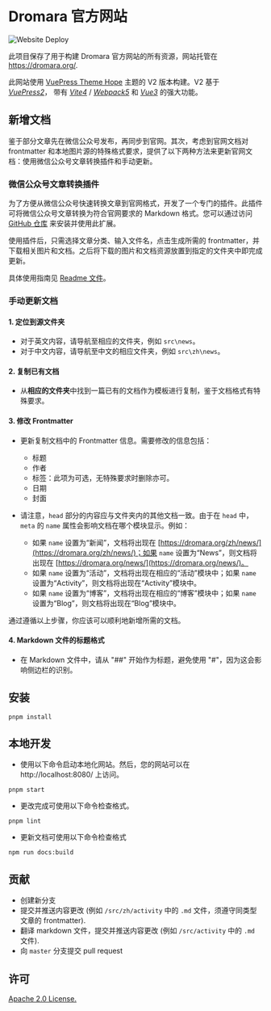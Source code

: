 # Dromara 官方网站

![Website Deploy](https://github.com/dromara/dromara.github.io/workflows/Website%20Deploy/badge.svg)

此项目保存了用于构建 Dromara 官方网站的所有资源，网站托管在 <https://dromara.org/>.

此网站使用 [VuePress Theme Hope](https://theme-hope.vuejs.press/zh/) 主题的 V2 版本构建。V2 基于 [_VuePress2_](https://vuejs.press/zh/)， 带有 [_Vite4_](https://cn.vitejs.dev/) / [_Webpack5_](https://webpack.docschina.org/) 和 [_Vue3_](https://cn.vuejs.org/) 的强大功能。

## 新增文档

鉴于部分文章先在微信公众号发布，再同步到官网。其次，考虑到官网文档对 frontmatter 和本地图片源的特殊格式要求，提供了以下两种方法来更新官网文档：使用微信公众号文章转换插件和手动更新。

### 微信公众号文章转换插件

为了方便从微信公众号快速转换文章到官网格式，开发了一个专门的插件。此插件可将微信公众号文章转换为符合官网要求的 Markdown 格式。您可以通过访问 [GitHub 仓库](https://github.com/Cicici-Shi/wechat-doc-to-vuepress-md) 来安装并使用此扩展。

使用插件后，只需选择文章分类、输入文件名，点击生成所需的 frontmatter，并下载相关图片和文档。之后将下载的图片和文档资源放置到指定的文件夹中即完成更新。

具体使用指南见 [Readme 文件](https://github.com/Cicici-Shi/wechat-doc-to-vuepress-md/blob/main/README.md)。

### 手动更新文档

#### 1. **定位到源文件夹**

- 对于英文内容，请导航至相应的文件夹，例如 `src\news`。
- 对于中文内容，请导航至中文的相应文件夹，例如 `src\zh\news`。

#### 2. **复制已有文档**

- 从**相应的文件夹**中找到一篇已有的文档作为模板进行复制，鉴于文档格式有特殊要求。

#### 3. **修改 Frontmatter**

- 更新复制文档中的 Frontmatter 信息。需要修改的信息包括：
  - 标题
  - 作者
  - 标签：此项为可选，无特殊要求时删除亦可。
  - 日期
  - 封面
- 请注意，`head` 部分的内容应与文件夹内的其他文档一致。由于在 `head` 中，`meta` 的 `name` 属性会影响文档在哪个模块显示。例如：

  - 如果 `name` 设置为“新闻”，文档将出现在 [https://dromara.org/zh/news/](https://dromara.org/zh/news/)；如果 `name` 设置为“News”，则文档将出现在 [https://dromara.org/news/](https://dromara.org/news/)。
  - 如果 `name` 设置为“活动”，文档将出现在相应的“活动”模块中；如果 `name` 设置为“Activity”，则文档将出现在“Activity”模块中。
  - 如果 `name` 设置为“博客”，文档将出现在相应的“博客”模块中；如果 `name` 设置为“Blog”，则文档将出现在“Blog”模块中。

通过遵循以上步骤，你应该可以顺利地新增所需的文档。

#### 4. **Markdown 文件的标题格式**

- 在 Markdown 文件中，请从 "##" 开始作为标题，避免使用 "#"，因为这会影响侧边栏的识别。

## 安装

```console
pnpm install
```

## 本地开发

- 使用以下命令启动本地化网站。然后，您的网站可以在 http://localhost:8080/ 上访问。

```console
pnpm start
```

- 更改完成可使用以下命令检查格式。

```console
pnpm lint
```

- 更新文档可使用以下命令检查格式
```console
npm run docs:build
```

## 贡献

- 创建新分支
- 提交并推送内容更改 (例如 `/src/zh/activity` 中的 `.md` 文件，须遵守同类型文章的 frontmatter).
- 翻译 markdown 文件，提交并推送内容更改 (例如 `/src/activity` 中的 `.md` 文件).
- 向 `master` 分支提交 pull request

## 许可

[Apache 2.0 License.](/LICENSE)
